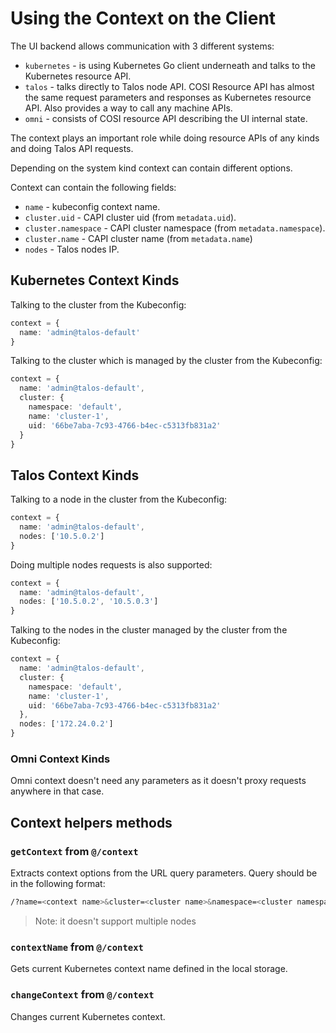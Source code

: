 # Using the Context on the Client

The UI backend allows communication with 3 different systems:

- `kubernetes` - is using Kubernetes Go client underneath and talks to the
Kubernetes resource API.
- `talos` - talks directly to Talos node API.
COSI Resource API has almost the same request parameters and responses as Kubernetes resource API.
Also provides a way to call any machine APIs.
- `omni` - consists of COSI resource API describing the UI internal state.

The context plays an important role while doing resource APIs of any kinds and
doing Talos API requests.

Depending on the system kind context can contain different options.

Context can contain the following fields:

- `name` - kubeconfig context name.
- `cluster.uid` - CAPI cluster uid (from `metadata.uid`).
- `cluster.namespace` - CAPI cluster namespace (from `metadata.namespace`).
- `cluster.name` - CAPI cluster name (from `metadata.name`)
- `nodes` - Talos nodes IP.

## Kubernetes Context Kinds

Talking to the cluster from the Kubeconfig:

```typescript
context = {
  name: 'admin@talos-default'
}
```

Talking to the cluster which is managed by the cluster from the Kubeconfig:

```typescript
context = {
  name: 'admin@talos-default',
  cluster: {
    namespace: 'default',
    name: 'cluster-1',
    uid: '66be7aba-7c93-4766-b4ec-c5313fb831a2'
  }
}
```

## Talos Context Kinds

Talking to a node in the cluster from the Kubeconfig:

```typescript
context = {
  name: 'admin@talos-default',
  nodes: ['10.5.0.2']
}
```

Doing multiple nodes requests is also supported:

```typescript
context = {
  name: 'admin@talos-default',
  nodes: ['10.5.0.2', '10.5.0.3']
}
```

Talking to the nodes in the cluster managed by the cluster from the Kubeconfig:

```typescript
context = {
  name: 'admin@talos-default',
  cluster: {
    namespace: 'default',
    name: 'cluster-1',
    uid: '66be7aba-7c93-4766-b4ec-c5313fb831a2'
  },
  nodes: ['172.24.0.2']
}
```

### Omni Context Kinds

Omni context doesn't need any parameters as it doesn't proxy requests anywhere in that case.

## Context helpers methods

### `getContext` from `@/context`

Extracts context options from the URL query parameters.
Query should be in the following format:

```bash
/?name=<context name>&cluster=<cluster name>&namespace=<cluster namespace>&uid=<cluster uid>&node=<node ip>
```

> Note: it doesn't support multiple nodes

### `contextName` from `@/context`

Gets current Kubernetes context name defined in the local storage.

### `changeContext` from `@/context`

Changes current Kubernetes context.
